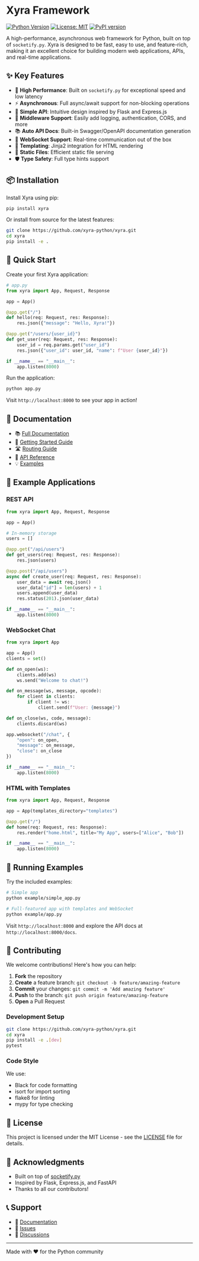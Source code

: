 # Xyra Framework

[![Python Version](https://img.shields.io/badge/python-3.11+-blue.svg)](https://www.python.org/downloads/)
[![License: MIT](https://img.shields.io/badge/License-MIT-yellow.svg)](https://opensource.org/licenses/MIT)
[![PyPI version](https://badge.fury.io/py/xyra.svg)](https://pypi.org/project/xyra/)

A high-performance, asynchronous web framework for Python, built on top of `socketify.py`. Xyra is designed to be fast, easy to use, and feature-rich, making it an excellent choice for building modern web applications, APIs, and real-time applications.

## ✨ Key Features

- 🚀 **High Performance**: Built on `socketify.py` for exceptional speed and low latency
- ⚡ **Asynchronous**: Full async/await support for non-blocking operations
- 🎯 **Simple API**: Intuitive design inspired by Flask and Express.js
- 🔧 **Middleware Support**: Easily add logging, authentication, CORS, and more
- 📚 **Auto API Docs**: Built-in Swagger/OpenAPI documentation generation
- 🔌 **WebSocket Support**: Real-time communication out of the box
- 📄 **Templating**: Jinja2 integration for HTML rendering
- 📁 **Static Files**: Efficient static file serving
- 🛡️ **Type Safety**: Full type hints support

## 📦 Installation

Install Xyra using pip:

```bash
pip install xyra
```

Or install from source for the latest features:

```bash
git clone https://github.com/xyra-python/xyra.git
cd xyra
pip install -e .
```

## 🚀 Quick Start

Create your first Xyra application:

```python
# app.py
from xyra import App, Request, Response

app = App()

@app.get("/")
def hello(req: Request, res: Response):
    res.json({"message": "Hello, Xyra!"})

@app.get("/users/{user_id}")
def get_user(req: Request, res: Response):
    user_id = req.params.get("user_id")
    res.json({"user_id": user_id, "name": f"User {user_id}"})

if __name__ == "__main__":
    app.listen(8000)
```

Run the application:

```bash
python app.py
```

Visit `http://localhost:8000` to see your app in action!

## 📖 Documentation

- 📚 [Full Documentation](docs/README.md)
- 🚀 [Getting Started Guide](docs/getting-started.md)
- 🛣️ [Routing Guide](docs/routing.md)
- 📝 [API Reference](docs/api-reference.md)
- 💡 [Examples](docs/examples.md)

## 🎯 Example Applications

### REST API

```python
from xyra import App, Request, Response

app = App()

# In-memory storage
users = []

@app.get("/api/users")
def get_users(req: Request, res: Response):
    res.json(users)

@app.post("/api/users")
async def create_user(req: Request, res: Response):
    user_data = await req.json()
    user_data["id"] = len(users) + 1
    users.append(user_data)
    res.status(201).json(user_data)

if __name__ == "__main__":
    app.listen(8000)
```

### WebSocket Chat

```python
from xyra import App

app = App()
clients = set()

def on_open(ws):
    clients.add(ws)
    ws.send("Welcome to chat!")

def on_message(ws, message, opcode):
    for client in clients:
        if client != ws:
            client.send(f"User: {message}")

def on_close(ws, code, message):
    clients.discard(ws)

app.websocket("/chat", {
    "open": on_open,
    "message": on_message,
    "close": on_close
})

if __name__ == "__main__":
    app.listen(8000)
```

### HTML with Templates

```python
from xyra import App, Request, Response

app = App(templates_directory="templates")

@app.get("/")
def home(req: Request, res: Response):
    res.render("home.html", title="My App", users=["Alice", "Bob"])

if __name__ == "__main__":
    app.listen(8000)
```

## 🏃 Running Examples

Try the included examples:

```bash
# Simple app
python example/simple_app.py

# Full-featured app with templates and WebSocket
python example/app.py
```

Visit `http://localhost:8000` and explore the API docs at `http://localhost:8000/docs`.

## 🤝 Contributing

We welcome contributions! Here's how you can help:

1. **Fork** the repository
2. **Create** a feature branch: `git checkout -b feature/amazing-feature`
3. **Commit** your changes: `git commit -m 'Add amazing feature'`
4. **Push** to the branch: `git push origin feature/amazing-feature`
5. **Open** a Pull Request

### Development Setup

```bash
git clone https://github.com/xyra-python/xyra.git
cd xyra
pip install -e .[dev]
pytest
```

### Code Style

We use:
- Black for code formatting
- isort for import sorting
- flake8 for linting
- mypy for type checking

## 📄 License

This project is licensed under the MIT License - see the [LICENSE](LICENSE) file for details.

## 🙏 Acknowledgments

- Built on top of [socketify.py](https://github.com/cirospaciari/socketify.py)
- Inspired by Flask, Express.js, and FastAPI
- Thanks to all our contributors!

## 📞 Support

- 📖 [Documentation](docs/README.md)
- 🐛 [Issues](https://github.com/xyra-python/xyra/issues)
- 💬 [Discussions](https://github.com/xyra-python/xyra/discussions)

---

Made with ❤️ for the Python community